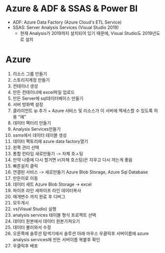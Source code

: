 # Azure & ADF & SSAS & Power BI

- ADF: Azure Data Factory (Azure Cloud's ETL Service)
- SSAS: Server Analysis Services (Visual Studio 2019)
  - 현재 Analysis가 2019까지 설치되어 있기 때문에, Visual Studio도 2019년도로 설치

# Azure

1. 리소스 그룹 만들기
2. 스토리지계정 만들기
3. 컨테이너 생성
4. 만든 컨테이너에 excel파일 업로드
5. 만든 Server에 sql데이터베이스 만들기
6. 서버 방화벽 설정
7. 클라이언트 ip 추가 + Azure 서비스 및 리소스가 이 서버에 액세스할 수 있도록 허용 "예"
8. 데이터 팩터리 만들기
9. Analysis Services만들기
10. ssms에서 데이터 테이블 생성
11. 데이터 팩토리에 azure data factory열기
12. 왼쪽 관리 선택
13. 통합 런타임 새로만들기 -> 자체 호ㅅ팅
14. 만약 나중에 다시 할거면 ir(자체 호스팅)은 지우고 다시 까는게 좋음
15. 빠른설치 클릭
16. 연결된 서비스 -> 새로만들기 Azure Blob Storage, Azure Sql Database
17. 만든이로 이동
18. 데이터 세트 Azure Blob Storage -> excel
19. 파이프 라인 새파이프 라인 데이터복사
20. 매개변수 까지 완료 후 디버그
21. 모두게시
22. vs(Visual Studio) 실행
23. analysis services 테이블 형식 프로젝트 선택
24. 데이터 원본에서 데이터 원본가져오기
25. 데이터 불러와서 수정
26. 오른쪽에 솔루션 탐색기에서 솔루션 아래 마우스 우클릭후 서버이름에 azure analysis services에 만든 서버이름 복붙후 확인
27. 우클릭후 배포

